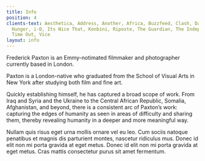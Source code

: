```yaml
---
title: Info
position: 4
clients-text: Aesthetica, Address, Another, Africa, Buzzfeed, Clash, Dazed, Huck,
  Hunger, i-D, Its Nice That, Konbini, Riposte, The Guardian, The Independent, Twin,
  Time Out, Vice
layout: info
---
```


Frederick Paxton is an Emmy-notimated filmmaker and photographer currently based in London.

Paxton is a London-native who graduated from the School of Visual Arts in New York after studying both film and fine art.

Quickly establishing himself, he has captured a broad scope of work. From Iraq and Syria and the Ukraine to the Central African Republic, Somalia, Afghanistan, and beyond, there is a consistent arc of Paxton’s work: capturing the edges of humanity as seen in areas of difficulty and sharing them, thereby revealing humanity in a deeper and more meaningful way.

Nullam quis risus eget urna mollis ornare vel eu leo. Cum sociis natoque penatibus et magnis dis parturient montes, nascetur ridiculus mus. Donec id elit non mi porta gravida at eget metus. Donec id elit non mi porta gravida at eget metus. Cras mattis consectetur purus sit amet fermentum.